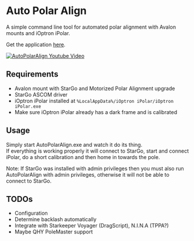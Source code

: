 # Auto Polar Align

A simple command line tool for automated polar alignment with Avalon mounts and iOptron iPolar.

Get the application [here](https://github.com/TheCyberBrick/Auto-Polar-Align/releases).

[![AutoPolarAlign Youtube Video](http://img.youtube.com/vi/LklTLXXU3LY/0.jpg)](http://www.youtube.com/watch?v=LklTLXXU3LY "AutoPolarAlign Youtube Video")

## Requirements
- Avalon mount with StarGo and Motorized Polar Alignment upgrade
- StarGo ASCOM driver
- iOptron iPolar installed at `%LocalAppData%/iOptron iPolar/iOptron iPolar.exe`
- Make sure iOptron iPolar already has a dark frame and is calibrated 

## Usage
Simply start AutoPolarAlign.exe and watch it do its thing.  
If everything is working properly it will connect to StarGo, start and connect iPolar, do a short calibration and then home in towards the pole.

Note: If StarGo was installed with admin privileges then you must also run AutoPolarAlign with admin privileges, otherwise it will not be able to connect to StarGo.

## TODOs
- Configuration
- Determine backlash automatically
- Integrate with Starkeeper Voyager (DragScript), N.I.N.A (TPPA?)
- Maybe QHY PoleMaster support
